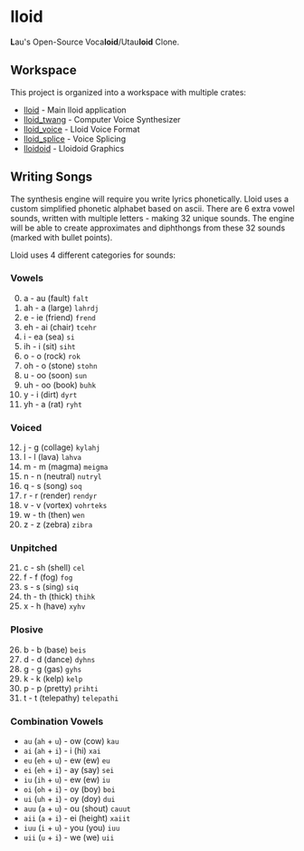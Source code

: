 # lloid
**L**au's Open-Source Voca**loid**/Utau**loid** Clone.

## Workspace
This project is organized into a workspace with multiple crates:

 - [lloid](lloid/) - Main lloid application
 - [lloid_twang](lloid_twang/) - Computer Voice Synthesizer
 - [lloid_voice](lloid_voice/) - Lloid Voice Format
 - [lloid_splice](lloid_splice/) - Voice Splicing
 - [lloidoid](lloidoid/) - Lloidoid Graphics

## Writing Songs
The synthesis engine will require you write lyrics phonetically.  Lloid uses a
custom simplified phonetic alphabet based on ascii.  There are 6 extra vowel
sounds, written with multiple letters - making 32 unique sounds.  The engine
will be able to create approximates and diphthongs from these 32 sounds (marked
with bullet points).

Lloid uses 4 different categories for sounds:

### Vowels
0. a - au (fault) `falt`
1. ah - a (large) `lahrdj`
2. e - ie (friend) `frend`
3. eh - ai (chair) `tcehr`
4. i - ea (sea) `si`
5. ih - i (sit) `siht`
6. o - o (rock) `rok`
7. oh - o (stone) `stohn`
8. u - oo (soon) `sun`
9. uh - oo (book) `buhk`
10. y - i (dirt) `dyrt`
11. yh - a (rat) `ryht`

### Voiced
12. j - g (collage) `kylahj`
13. l - l (lava) `lahva`
14. m - m (magma) `meigma`
15. n - n (neutral) `nutryl`
16. q - s (song) `soq`
17. r - r (render) `rendyr`
18. v - v (vortex) `vohrteks`
19. w - th (then) `wen`
20. z - z (zebra) `zibra`

### Unpitched
21. c - sh (shell) `cel`
22. f - f (fog) `fog`
23. s - s (sing) `siq`
24. th - th (thick) `thihk`
25. x - h (have) `xyhv`

### Plosive
26. b - b (base) `beis`
27. d - d (dance) `dyhns`
28. g - g (gas) `gyhs`
29. k - k (kelp) `kelp`
30. p - p (pretty) `prihti`
31. t - t (telepathy) `telepathi`

### Combination Vowels
 - `au` (`ah` + `u`) - ow (cow) `kau`
 - `ai` (`ah` + `i`) - i (hi) `xai`
 - `eu` (`eh` + `u`) - ew (ew) `eu`
 - `ei` (`eh` + `i`) - ay (say) `sei`
 - `iu` (`ih` + `u`) - ew (ew) `iu`
 - `oi` (`oh` + `i`) - oy (boy) `boi`
 - `ui` (`uh` + `i`) - oy (doy) `dui`
 - `auu` (`a` + `u`) - ou (shout) `cauut`
 - `aii` (`a` + `i`) - ei (height) `xaiit`
 - `iuu` (`i` + `u`) - you (you) `iuu`
 - `uii` (`u` + `i`) - we (we) `uii`
